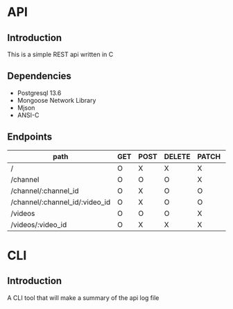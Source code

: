 
# API
## Introduction
This is a simple REST api written in C

## Dependencies
- Postgresql 13.6
- Mongoose Network Library
- Mjson
- ANSI-C


## Endpoints
|path|GET|POST|DELETE|PATCH|PUT|
|---|---|---|---|---|---|
|/|O|X|X|X|X|
|/channel|O|O|O|X|X|
|/channel/:channel_id|O|X|O|O|O|
|/channel/:channel_id/:video_id|O|X|O|O|O|
|/videos|O|O|O|X|X|
|/videos/:video_id|O|X|X|X|X|


# CLI
## Introduction
A CLI tool that will make a summary of the api log file
